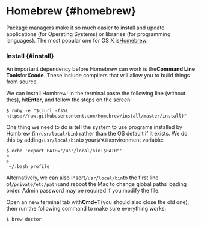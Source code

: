 # Homebrew {#homebrew}

Package managers make it so much easier to install and update applications \(for Operating Systems\) or libraries \(for programming languages\). The most popular one for OS X is[Homebrew](http://brew.sh/).

### Install {#install}

An important dependency before Homebrew can work is the**Command Line Tools**for**Xcode**. These include compilers that will allow you to build things from source.

We can install Hombrew! In the terminal paste the following line \(without the`$`\), hit**Enter**, and follow the steps on the screen:

```
$ ruby -e "$(curl -fsSL https://raw.githubusercontent.com/Homebrew/install/master/install)"

```

One thing we need to do is tell the system to use programs installed by Hombrew \(in`/usr/local/bin`\) rather than the OS default if it exists. We do this by adding`/usr/local/bin`to your`$PATH`environment variable:

```
$ echo 'export PATH="/usr/local/bin:$PATH"' 
>
>
 ~/.bash_profile

```

Alternatively, we can also insert`/usr/local/bin`to the first line of`/private/etc/paths`and reboot the Mac to change global paths loading order. Admin password may be required if you modify the file.

Open an new terminal tab with**Cmd+T**\(you should also close the old one\), then run the following command to make sure everything works:

```
$ brew doctor
```



